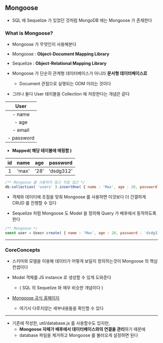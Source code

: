 ## Mongoose


- SQL 에 Sequelize 가 있었던 것처럼 MongoDB 에는 Mongoose 가 존재한다


### What is Mongoose?

- Mongoose 가 무엇인지 사용해본다


- Mongoose : **Object-Document Mapping Library**


- Sequelize : **Object-Relational Mapping Library**


- Mongoose 가 단순히 관계형 데이터베이스가 아니라 **문서형 데이터베이스로**
  - Document 관점으로 실행되는 ODM 이라는 것이다


- 그러나 둘다 User 테이블을 Collection 에 저장한다는 개념은 같다

|    User    |
|:----------:|
|   - name   |
|   - age    |
|  - email   |
| - password |


- **Mapped( 해당 테이블에 매핑함 )**


| id  |  name  | age  | password  |
|:---:|:------:|:----:|:---------:|
|  1  | 'max'  | '28' | 'dsdg312' |


````javascript
/** Mongoose 를 사용하지 않고 직접 접근 */
db.collection( 'users' ).insertOne( { name : 'Max', age : 28, password: 'dsdg312' } );
````

- 객체와 데이터에 초점을 맞춰 Mongoose 를 사용하면 이것보다 더 간결하게 CRUD 를 진행할 수 있다


- Sequelize 처럼 Mongoose 도 Model 을 정의해 Query 가 배후에서 동작하도록 한다

````javascript
/** Mongoose */
const user = Usesr.create( { name : 'Max', age : 28, password : 'dsdg312' } );
````

---

### CoreConcepts

- 스키마와 모델을 이용해 데이터가 어떻게 보일지 정의하는것이 Mongoose 의 핵심 컨셉이다


- Model 객체를 JS instance 로 생성할 수 있게 도와준다
  - ( SQL 의 Sequelize 와 매우 비슷한 개념이다 )


- [ Mongoose 공식 홈페이지 ]( https://mongoosejs.com/ )
  - 여기서 다루지않는 세부내용들을 확인할 수 있다


---

- 기존에 작성한, util/database.js 를 사용할수도 있지만, 
  - **Mongoose 자체가 배후에서 데이터베이스와의 연결을 관리**하기 때문에
  - database 파일을 제거하고 Mongoose 를 불러오게 설정하면 된다